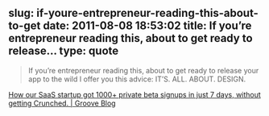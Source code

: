 slug: if-youre-entrepreneur-reading-this-about-to-get
date: 2011-08-08 18:53:02
title: If you’re entrepreneur reading this, about to get ready to release...
type: quote
---

> If you’re entrepreneur reading this, about to get ready to release your app to the wild I offer you this advice: IT’S. ALL. ABOUT. DESIGN.

[How our SaaS startup got 1000+ private beta signups in just 7 days, without getting Crunched. | Groove Blog](http://blog.groovehq.com/post/8471578393/how-our-saas-startup-got-1000-private-beta-signups-in)
